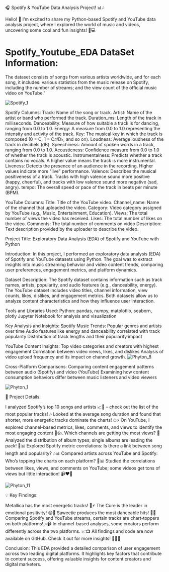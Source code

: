 🎧 Spotify & YouTube Data Analysis Project! 📊🎶

Hello! 🎉 I’m excited to share my Python-based Spotify and YouTube data analysis project, where I explored the world of music and videos, uncovering some cool and fun insights! 🐍💻

# Spotify_Youtube_EDA DataSet Information:
The dataset consists of songs from various artists worldwide, and for each song, it includes: various statistics from the music release on Spotify, 
including the number of streams; and the view count of the official music video on YouTube."

![Spotify_1](https://github.com/user-attachments/assets/5d931578-e434-4350-a0fb-0a60ee7e5ca8)

Spotify Columns:
Track: Name of the song or track.
Artist: Name of the artist or band who performed the track.
Duration_ms: Length of the track in milliseconds.
Danceability: Measure of how suitable a track is for dancing, ranging from 0.0 to 1.0.
Energy: A measure from 0.0 to 1.0 representing the intensity and activity of the track.
Key: The musical key in which the track is composed (0 = C, 1 = C♯/D♭, and so on).
Loudness: Average loudness of the track in decibels (dB).
Speechiness: Amount of spoken words in a track, ranging from 0.0 to 1.0.
Acousticness: Confidence measure from 0.0 to 1.0 of whether the track is acoustic.
Instrumentalness: Predicts whether a track contains no vocals. A higher value means the track is more instrumental.
Liveness: Detects the presence of an audience in the recording. Higher values indicate more "live" performance.
Valence: Describes the musical positiveness of a track. Tracks with high valence sound more positive (happy, cheerful), and tracks with low valence sound more negative (sad, angry).
tempo: The overall speed or pace of the track in beats per minute (BPM).

YouTube Columns:
Title: Title of the YouTube video.
Channel_name: Name of the channel that uploaded the video.
Category: Video category assigned by YouTube (e.g., Music, Entertainment, Education).
Views: The total number of views the video has received.
Likes: The total number of likes on the video.
Comments: The total number of comments on video
Description: Text description provided by the uploader to describe the video.


Project Title:
Exploratory Data Analysis (EDA) of Spotify and YouTube with Python

Introduction:
In this project, I performed an exploratory data analysis (EDA) of Spotify and YouTube datasets using Python. The goal was to extract insights into music streaming behavior and video content trends, comparing user preferences, engagement metrics, and platform dynamics.

Dataset Description:
The Spotify dataset contains information such as track names, artists, popularity, and audio features (e.g., danceability, energy). The YouTube dataset includes video titles, channel information, view counts, likes, dislikes, and engagement metrics. Both datasets allow us to analyze content characteristics and how they influence user interaction.

Tools and Libraries Used:
Python: pandas, numpy, matplotlib, seaborn, plotly
Jupyter Notebook for analysis and visualization

Key Analysis and Insights:
Spotify Music Trends:
Popular genres and artists over time
Audio features like energy and danceability correlated with track popularity
Distribution of track lengths and their popularity impact

YouTube Content Insights:
Top video categories and creators with highest engagement
Correlation between video views, likes, and dislikes
Analysis of video upload frequency and its impact on channel growth.
![Phyton_8](https://github.com/user-attachments/assets/00364314-c664-4f63-ad35-73cc21bd7755)

Cross-Platform Comparisons:
Comparing content engagement patterns between audio (Spotify) and video (YouTube)
Examining how content consumption behaviors differ between music listeners and video viewers

![Phyton_1](https://github.com/user-attachments/assets/b5067f93-7e45-4bec-95bc-b25f2ad24d61)

📌 Project Details:

I analyzed Spotify’s top 10 songs and artists 📈🎤 – check out the list of the most popular tracks! 🎶
Looked at the average song duration and found that shorter, more energetic tracks dominate the charts! ⏱⚡
On YouTube, I explored channel-based metrics, likes, comments, and views to identify the most engaging content 🎥👍. Which channels are getting the most views? 👀
Analyzed the distribution of album types; single albums are leading the pack! 📀📊
Explored Spotify metric correlations: Is there a link between song length and popularity? 🎶📊
Compared artists across YouTube and Spotify: Who’s topping the charts on each platform? 🤔📊
Studied the correlations between likes, views, and comments on YouTube; some videos get tons of views but little interaction! 📹❤️💬

![Phyton_11](https://github.com/user-attachments/assets/b44c9896-b9b9-4206-aa15-2d33346863bd)

💡 Key Findings:

Metallica has the most energetic tracks! 🎸⚡
The Cure is the leader in emotional positivity! 😢🌈
Saweetie produces the most danceable hits! 💃🎶
Comparing Spotify and YouTube streams, certain tracks are chart-toppers on both platforms! 🎶📹
In channel-based analyses, some creators perform differently across the two platforms. 📈📺
All findings and code are now available on GitHub. Check it out for more insights! 🚀👩‍💻

Conclusion:
This EDA provided a detailed comparison of user engagement across two leading digital platforms. 
It highlights key factors that contribute to content success, offering valuable insights for content creators and digital marketers.
